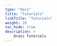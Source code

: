 ```yaml
---
type: "docs"
title: "Tutorials"
linkTitle: "Tutorials"
weight: 20
toc_hide: true
description: >
    Drasi Tutorials
---
```

